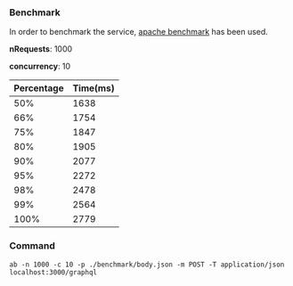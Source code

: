 ### Benchmark

In order to benchmark the service, [apache benchmark](https://httpd.apache.org/docs/2.4/programs/ab.html) has been used.

**nRequests**: 1000

**concurrency**: 10

**Percentage** | **Time(ms)** |
--- | --- |
50% | 1638 |
66% | 1754 |
75% | 1847 |
80% | 1905 |
90% | 2077 |
95% | 2272 |
98% | 2478 |
99% | 2564 |
100% | 2779 |


### Command

```
ab -n 1000 -c 10 -p ./benchmark/body.json -m POST -T application/json localhost:3000/graphql
```